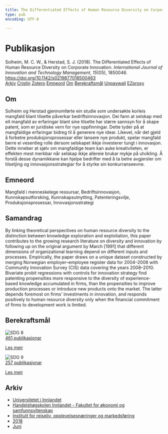 ```yaml
---
title: The Differentiated Effects of Human Resource Diversity on Corporate Innovation
type: pub
encoding: UTF-8

---
```

<h1>Publikasjon</h1>
<article id="csl-bib-container-IGTXW4WX" class="csl-bib-container">
  <div class="csl-bib-body"> <div class="csl-entry">Solheim, M. C. W., &#38; Herstad, S. J. (2018). The Differentiated Effects of Human Resource Diversity on Corporate Innovation. <i>International Journal of Innovation and Technology Management</i>, <i>15</i>(05), 1850046. <a href="https://doi.org/10.1142/s0219877018500463">https://doi.org/10.1142/s0219877018500463</a></div> </div>
  <div class="csl-bib-buttons">
    <a href="#taxonomy-article-IGTXW4WX" alt="archive" class="csl-bib-button">Arkiv</a>
    <a href="https://app.cristin.no/results/show.jsf?id=1593603" alt="Cristin" class="csl-bib-button">Cristin</a>
    <a href="http://zotero.org/groups/5881554/items/IGTXW4WX" alt="Zotero" class="csl-bib-button">Zotero</a>
    <a href="#keywords-article-IGTXW4WX" alt="keywords" class="csl-bib-button">Emneord</a>
    <a href="#about-article-IGTXW4WX" alt="about_pub" class="csl-bib-button">Om</a>
    <a href="#sdg-article-IGTXW4WX" alt="sdg" class="csl-bib-button">Berekraftsmål</a>
    <a href="https://doi.org/10.1142/s0219877018500463" alt="Unpaywall" class="csl-bib-button">Unpaywall</a>
    <a href="https://doi.org/10.1142/s0219877018500463" alt="EZproxy" class="csl-bib-button">EZproxy</a>
  </div>
  <div id="csl-bib-meta-container-IGTXW4WX"></div>
</article>
<div id="csl-bib-meta-IGTXW4WX" class="csl-bib-meta">
  <article id="about-article-IGTXW4WX" class="about_pub-article">
    <h1>Om</h1>
    Solheim og Herstad gjennomførte ein studie som undersøkte korleis mangfald blant tilsette påverkar bedriftsinnovasjon. Dei fann at selskap med eit mangfald av erfaringar blant sine tilsette har større sannsyn for å skape patent, som er juridiske vern for nye oppfinningar. Dette tyder på at mangfaldige erfaringar bidreg til å generere nye idear. Likevel, når det gjeld å forbetre produksjonsprosessar eller lansere nye produkt, spelar mangfald berre ei vesentleg rolle dersom selskapet ikkje investerer tungt i innovasjon. Dette inneber at sjølv om mangfaldige team kan auke kreativiteten, er effekten mest merkbar når selskap ikkje allereie brukar mykje på utvikling. Å forstå desse dynamikkane kan hjelpe bedrifter med å ta betre avgjersler om tilsetjing og innovasjonsstrategiar for å styrke sin konkurranseevne.
  </article>
  <article id="keywords-article-IGTXW4WX" class="keywords-article">
    <h1>Emneord</h1>
    Mangfald i menneskelege ressursar, Bedriftsinnovasjon, Kunnskapsutforsking, Kunnskapsutnytting, Patenteringsvilje, Produksjonsprosessar, Innovasjonsstrategi
  </article>
  <article id="abstract-article-IGTXW4WX" class="abstract-article">
    <h1>Samandrag</h1>
    By linking theoretical perspectives on human resource diversity to the distinction between knowledge exploration and exploitation, this paper contributes to the growing research literature on diversity and innovation by following up on the original argument by March [1991] that different dimensions of organizational learning depend on different inputs and processes. Empirically, the paper draws on a unique dataset constructed by merging Norwegian employer–employee register data for 2004–2008 with Community Innovation Survey (CIS) data covering the years 2008–2010. Bivariate probit regressions with controls for innovation strategy find patenting propensities more responsive to the diversity of experience-based knowledge accumulated in firms, than the propensities to improve production processes or introduce new products onto the market. The latter depends foremost on firms’ investments in innovation, and responds positively to human resource diversity only when the financial commitment of firms to development work is limited.
  </article>
  <article id="sdg-article-IGTXW4WX" class="sdg-article">
    <h1>Berekraftsmål</h1>
    <div class="sdg-container"><div id="sdg8" class="sdg">
        <img src="{{< params subfolder >}}images/sdg/sdg08_nn.png" class="image" alt="SDG 8">
        <div class="sdg-overlay">
          <a href="/nn/archive/?key=?sdg=8#archive" class="sdg-publication-count"><span>461</span> publikasjonar</a>
          <p><a href="https://fn.no/om-fn/fns-baerekraftsmaal/anstendig-arbeid-og-oekonomisk-vekst?lang=nno-NO" class="sdg-read-more">Les meir</a></p>
        </div>
      </div> <div id="sdg9" class="sdg">
        <img src="{{< params subfolder >}}images/sdg/sdg09_nn.png" class="image" alt="SDG 9">
        <div class="sdg-overlay">
          <a href="/nn/archive/?key=?sdg=9#archive" class="sdg-publication-count"><span>257</span> publikasjonar</a>
          <p><a href="https://fn.no/om-fn/fns-baerekraftsmaal/industri-innovasjon-og-infrastruktur?lang=nno-NO" class="sdg-read-more">Les meir</a></p>
        </div>
      </div></div>
  </article>
  <article id="taxonomy-article-IGTXW4WX" class="taxonomy-article">
    <h1>Arkiv</h1>
    <ul>
      <li>
        <a href="/nn/archive/?key=3DCRN523">Universitetet i Innlandet</a>
      </li>
      <li>
        <a href="/nn/archive/?key=DU8Q9LN9">Handelshøgskolen Innlandet - Fakultet for økonomi og samfunnsvitenskap</a>
      </li>
      <li>
        <a href="/nn/archive/?key=HTIZLGPZ">Institutt for reiseliv, opplevelsesnæringer og markedsføring</a>
      </li>
      <li>
        <a href="/nn/archive/?key=E7U487S5">2018</a>
      </li>
      <li>
        <a href="/nn/archive/?key=LFUWFU3P">Juni</a>
      </li>
    </ul>
  </article>
</div>
